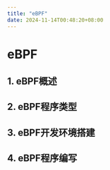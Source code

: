 ```yaml
---
title: "eBPF"
date: 2024-11-14T00:48:20+08:00
---
```


# eBPF 

## 1. eBPF概述 

## 2. eBPF程序类型 

## 3. eBPF开发环境搭建  

## 4. eBPF程序编写  